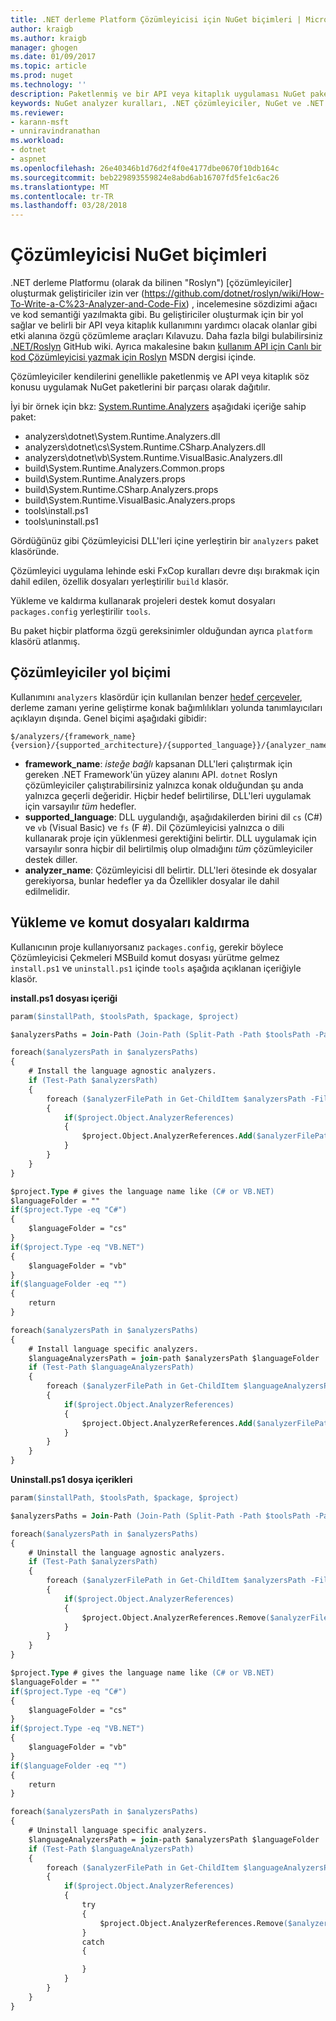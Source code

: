 ```yaml
---
title: .NET derleme Platform Çözümleyicisi için NuGet biçimleri | Microsoft Docs
author: kraigb
ms.author: kraigb
manager: ghogen
ms.date: 01/09/2017
ms.topic: article
ms.prod: nuget
ms.technology: ''
description: Paketlenmiş ve bir API veya kitaplık uygulaması NuGet paketleri ile dağıtılan .NET çözümleyiciler kuralları.
keywords: NuGet analyzer kuralları, .NET çözümleyiciler, NuGet ve .NET derleyici platformu, NuGet ve Roslyn
ms.reviewer:
- karann-msft
- unniravindranathan
ms.workload:
- dotnet
- aspnet
ms.openlocfilehash: 26e40346b1d76d2f4f0e4177dbe0670f10db164c
ms.sourcegitcommit: beb229893559824e8abd6ab16707fd5fe1c6ac26
ms.translationtype: MT
ms.contentlocale: tr-TR
ms.lasthandoff: 03/28/2018
---
```

# <a name="analyzer-nuget-formats"></a>Çözümleyicisi NuGet biçimleri

.NET derleme Platformu (olarak da bilinen "Roslyn") [çözümleyiciler] oluşturmak geliştiriciler izin ver (https://github.com/dotnet/roslyn/wiki/How-To-Write-a-C%23-Analyzer-and-Code-Fix) , incelemesine sözdizimi ağacı ve kod semantiği yazılmakta gibi. Bu geliştiriciler oluşturmak için bir yol sağlar ve belirli bir API veya kitaplık kullanımını yardımcı olacak olanlar gibi etki alanına özgü çözümleme araçları Kılavuzu. Daha fazla bilgi bulabilirsiniz [.NET/Roslyn](https://github.com/dotnet/roslyn/wiki) GitHub wiki. Ayrıca makalesine bakın [kullanım API için Canlı bir kod Çözümleyicisi yazmak için Roslyn](https://msdn.microsoft.com/magazine/dn879356.aspx) MSDN dergisi içinde.

Çözümleyiciler kendilerini genellikle paketlenmiş ve API veya kitaplık söz konusu uygulamak NuGet paketlerini bir parçası olarak dağıtılır.

İyi bir örnek için bkz: [System.Runtime.Analyzers](https://www.nuget.org/packages/System.Runtime.Analyzers) aşağıdaki içeriğe sahip paket:

- analyzers\dotnet\System.Runtime.Analyzers.dll
- analyzers\dotnet\cs\System.Runtime.CSharp.Analyzers.dll
- analyzers\dotnet\vb\System.Runtime.VisualBasic.Analyzers.dll
- build\System.Runtime.Analyzers.Common.props
- build\System.Runtime.Analyzers.props
- build\System.Runtime.CSharp.Analyzers.props
- build\System.Runtime.VisualBasic.Analyzers.props
- tools\install.ps1
- tools\uninstall.ps1

Gördüğünüz gibi Çözümleyicisi DLL'leri içine yerleştirin bir `analyzers` paket klasöründe.

Çözümleyici uygulama lehinde eski FxCop kuralları devre dışı bırakmak için dahil edilen, özellik dosyaları yerleştirilir `build` klasör.

Yükleme ve kaldırma kullanarak projeleri destek komut dosyaları `packages.config` yerleştirilir `tools`.

Bu paket hiçbir platforma özgü gereksinimler olduğundan ayrıca `platform` klasörü atlanmış.


## <a name="analyzers-path-format"></a>Çözümleyiciler yol biçimi

Kullanımını `analyzers` klasördür için kullanılan benzer [hedef çerçeveler](../create-packages/supporting-multiple-target-frameworks.md), derleme zamanı yerine geliştirme konak bağımlılıkları yolunda tanımlayıcıları açıklayın dışında. Genel biçimi aşağıdaki gibidir:

    $/analyzers/{framework_name}{version}/{supported_architecture}/{supported_language}}/{analyzer_name}.dll

- **framework_name**: *isteğe bağlı* kapsanan DLL'leri çalıştırmak için gereken .NET Framework'ün yüzey alanını API. `dotnet` Roslyn çözümleyiciler çalıştırabilirsiniz yalnızca konak olduğundan şu anda yalnızca geçerli değeridir. Hiçbir hedef belirtilirse, DLL'leri uygulamak için varsayılır *tüm* hedefler.
- **supported_language**: DLL uygulandığı, aşağıdakilerden birini dil `cs` (C#) ve `vb` (Visual Basic) ve `fs` (F #). Dil Çözümleyicisi yalnızca o dili kullanarak proje için yüklenmesi gerektiğini belirtir. DLL uygulamak için varsayılır sonra hiçbir dil belirtilmiş olup olmadığını *tüm* çözümleyiciler destek diller.
- **analyzer_name**: Çözümleyicisi dll belirtir. DLL'leri ötesinde ek dosyalar gerekiyorsa, bunlar hedefler ya da Özellikler dosyalar ile dahil edilmelidir.


## <a name="install-and-uninstall-scripts"></a>Yükleme ve komut dosyaları kaldırma

Kullanıcının proje kullanıyorsanız `packages.config`, gerekir böylece Çözümleyicisi Çekmeleri MSBuild komut dosyası yürütme gelmez `install.ps1` ve `uninstall.ps1` içinde `tools` aşağıda açıklanan içeriğiyle klasör.

**install.ps1 dosyası içeriği**

```ps
param($installPath, $toolsPath, $package, $project)

$analyzersPaths = Join-Path (Join-Path (Split-Path -Path $toolsPath -Parent) "analyzers" ) * -Resolve

foreach($analyzersPath in $analyzersPaths)
{
    # Install the language agnostic analyzers.
    if (Test-Path $analyzersPath)
    {
        foreach ($analyzerFilePath in Get-ChildItem $analyzersPath -Filter *.dll)
        {
            if($project.Object.AnalyzerReferences)
            {
                $project.Object.AnalyzerReferences.Add($analyzerFilePath.FullName)
            }
        }
    }
}

$project.Type # gives the language name like (C# or VB.NET)
$languageFolder = ""
if($project.Type -eq "C#")
{
    $languageFolder = "cs"
}
if($project.Type -eq "VB.NET")
{
    $languageFolder = "vb"
}
if($languageFolder -eq "")
{
    return
}

foreach($analyzersPath in $analyzersPaths)
{
    # Install language specific analyzers.
    $languageAnalyzersPath = join-path $analyzersPath $languageFolder
    if (Test-Path $languageAnalyzersPath)
    {
        foreach ($analyzerFilePath in Get-ChildItem $languageAnalyzersPath -Filter *.dll)
        {
            if($project.Object.AnalyzerReferences)
            {
                $project.Object.AnalyzerReferences.Add($analyzerFilePath.FullName)
            }
        }
    }
}
```


**Uninstall.ps1 dosya içerikleri**

```ps
param($installPath, $toolsPath, $package, $project)

$analyzersPaths = Join-Path (Join-Path (Split-Path -Path $toolsPath -Parent) "analyzers" ) * -Resolve

foreach($analyzersPath in $analyzersPaths)
{
    # Uninstall the language agnostic analyzers.
    if (Test-Path $analyzersPath)
    {
        foreach ($analyzerFilePath in Get-ChildItem $analyzersPath -Filter *.dll)
        {
            if($project.Object.AnalyzerReferences)
            {
                $project.Object.AnalyzerReferences.Remove($analyzerFilePath.FullName)
            }
        }
    }
}

$project.Type # gives the language name like (C# or VB.NET)
$languageFolder = ""
if($project.Type -eq "C#")
{
    $languageFolder = "cs"
}
if($project.Type -eq "VB.NET")
{
    $languageFolder = "vb"
}
if($languageFolder -eq "")
{
    return
}

foreach($analyzersPath in $analyzersPaths)
{
    # Uninstall language specific analyzers.
    $languageAnalyzersPath = join-path $analyzersPath $languageFolder
    if (Test-Path $languageAnalyzersPath)
    {
        foreach ($analyzerFilePath in Get-ChildItem $languageAnalyzersPath -Filter *.dll)
        {
            if($project.Object.AnalyzerReferences)
            {
                try
                {
                    $project.Object.AnalyzerReferences.Remove($analyzerFilePath.FullName)
                }
                catch
                {

                }
            }
        }
    }
}
```
